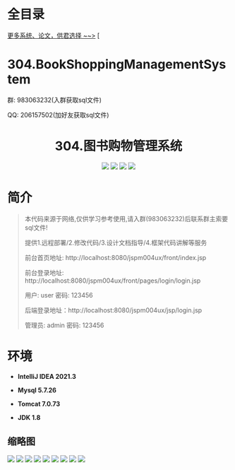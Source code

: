 # 全目录

[更多系统、论文，供君选择 ~~>](https://www.bitwise.net.cn)
[
# 304.BookShoppingManagementSystem

<p>群: 983063232(入群获取sql文件)</p>
<p>QQ: 206157502(加好友获取sql文件)</p>

<p><h1 align="center">304.图书购物管理系统</h1></p>


<p align="center">
	<img src="https://img.shields.io/badge/jdk-1.8-orange.svg"/>
    <img src="https://img.shields.io/badge/springboot-5.x-lightgrey.svg"/>
    <img src="https://img.shields.io/badge/jsp-3.x-blue.svg"/>
    <img src="https://img.shields.io/badge/mybatis-5.x-yellow.svg"/>
</p>

# 简介

> 本代码来源于网络,仅供学习参考使用,请入群(983063232)后联系群主索要sql文件!
>
> 提供1.远程部署/2.修改代码/3.设计文档指导/4.框架代码讲解等服务
>
> 前台首页地址: http://localhost:8080/jspm004ux/front/index.jsp
>
> 前台登录地址: http://localhost:8080/jspm004ux/front/pages/login/login.jsp
>
> 用户: user 密码: 123456
>
> 后端登录地址：http://localhost:8080/jspm004ux/jsp/login.jsp
>
> 管理员: admin   密码: 123456
>

# 环境

- <b>IntelliJ IDEA 2021.3</b>

- <b>Mysql 5.7.26</b>

- <b>Tomcat 7.0.73</b>

- <b>JDK 1.8</b>




## 缩略图

![](https://bitwise.oss-cn-heyuan.aliyuncs.com/2024/9/10/5c2ca42c-c8a9-47b7-b0f2-b9b387a448f9.png)
![](https://bitwise.oss-cn-heyuan.aliyuncs.com/2024/9/10/6defe3d3-d17d-4a1e-813a-5b661324a1ee.png)
![](https://bitwise.oss-cn-heyuan.aliyuncs.com/2024/9/10/5556ec0e-eb78-448a-a10d-9fc1a6bf0261.png)
![](https://bitwise.oss-cn-heyuan.aliyuncs.com/2024/9/10/019f56df-eeec-422a-b204-68bee59f912d.png)
![](https://bitwise.oss-cn-heyuan.aliyuncs.com/2024/9/10/2eb8a445-e12e-4de8-8eaa-549ac56f95a3.png)
![](https://bitwise.oss-cn-heyuan.aliyuncs.com/2024/9/10/a681c5f2-e3a5-48db-9232-65ef97ee49a7.png)
![](https://bitwise.oss-cn-heyuan.aliyuncs.com/2024/9/10/86846e0c-dd76-4bc7-b3cf-16b25e8e9c6d.png)
![](https://bitwise.oss-cn-heyuan.aliyuncs.com/2024/9/10/4353f0a5-334c-4d63-b40f-97d205bd3733.png)
![](https://bitwise.oss-cn-heyuan.aliyuncs.com/2024/9/10/7f994995-8daf-4c2b-aa31-509b6d7ef982.png)




